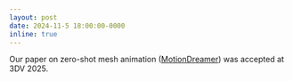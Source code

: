 ```yaml
---
layout: post
date: 2024-11-5 18:00:00-0000
inline: true
---
```


Our paper on zero-shot mesh animation (<a href="https://lukas.uzolas.com/MotionDreamer/">MotionDreamer</a>) was accepted at 3DV 2025.